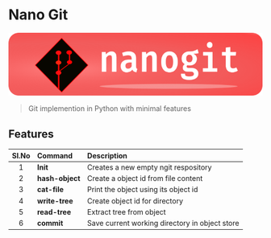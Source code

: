 # Nano Git

![Banner-NanoGit](./nanogit/docs/images/Banner_NanoGit_2.png)
>
> Git implemention in Python with minimal features
>


## Features
| Sl.No | Command         | Description                                    |
| :---: | :---            | :---                                           |
| 1     | **Init**        | Creates a new empty ngit respository           |
| 2     | **hash-object** | Create a object id from file content           |
| 3     | **cat-file**    | Print the object using its object id           |
| 4     | **write-tree**  | Create object id for directory                 |
| 5     | **read-tree**   | Extract tree from object                       |
| 6     | **commit**      | Save current working directory in object store |


